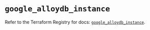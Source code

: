 # `google_alloydb_instance`

Refer to the Terraform Registry for docs: [`google_alloydb_instance`](https://registry.terraform.io/providers/hashicorp/google/5.39.1/docs/resources/alloydb_instance).
